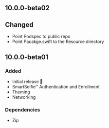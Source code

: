 ## 10.0.0-beta02

## Changed
- Point Podspec to public repo
- Point Pacakge.swift to the Resource directory

## 10.0.0-beta01

### Added
- Initial release 🎉
- SmartSelfie™ Authentication and Enrollment
- Theming
- Networking

### Dependencies
- Zip
